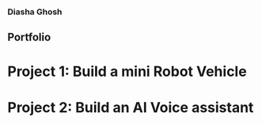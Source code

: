 ### Diasha Ghosh

## Portfolio
# Project 1: Build a mini Robot Vehicle
# Project 2: Build an AI Voice assistant

